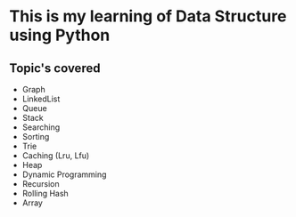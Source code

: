 # This is my learning of Data Structure using Python

## Topic's covered

- Graph
- LinkedList
- Queue
- Stack
- Searching
- Sorting
- Trie
- Caching (Lru, Lfu)
- Heap
- Dynamic Programming
- Recursion
- Rolling Hash
- Array
